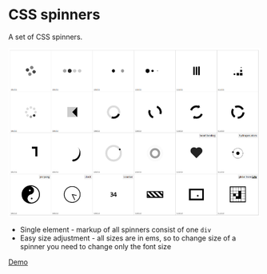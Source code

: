 # CSS spinners

A set of CSS spinners.

[![spinners-screenshot](https://raw.githubusercontent.com/0xD34F/spinners/master/spinners-screenshot.png)](https://0xd34f.github.io/spinners/)

* Single element - markup of all spinners consist of one `div`
* Easy size adjustment - all sizes are in ems, so to change size of a spinner you need to change only the font size

[Demo](https://0xd34f.github.io/spinners/)